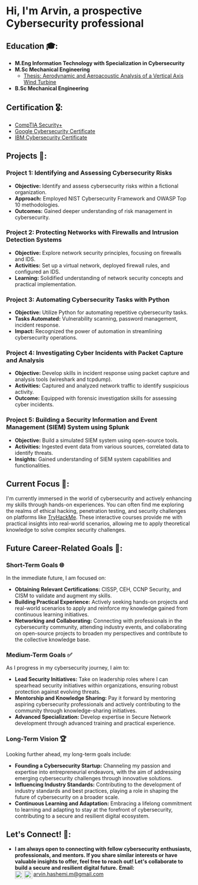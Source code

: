 # Hi, I'm Arvin, a prospective Cybersecurity professional

## Education 🎓:

- **M.Eng Information Technology with Specialization in Cybersecurity**
- **M.Sc Mechanical Engineering**
  - [Thesis: Aerodynamic and Aeroacoustic Analysis of a Vertical Axis Wind Turbine](https://repository.library.carleton.ca/downloads/f1881m833)
- **B.Sc Mechanical Engineering**

## Certification 🎖️:

- [CompTIA Security+](https://www.credly.com/badges/d9b7e6a9-3a92-4ba1-a33a-ba60f475faa0/public_url)
- [Google Cybersecurity Certificate](https://www.credly.com/badges/35afbc4f-6adb-440e-bfdf-a31ad88fa678/linked_in_profile)
- [IBM Cybersecurity Certificate](https://www.credly.com/badges/bc92a743-0372-4703-9c1b-d4b52a4a194b/linked_in_profile)

## Projects 💼:

### Project 1: Identifying and Assessing Cybersecurity Risks

- **Objective:** Identify and assess cybersecurity risks within a fictional organization.
- **Approach:** Employed NIST Cybersecurity Framework and OWASP Top 10 methodologies.
- **Outcomes:** Gained deeper understanding of risk management in cybersecurity.

### Project 2: Protecting Networks with Firewalls and Intrusion Detection Systems

- **Objective:** Explore network security principles, focusing on firewalls and IDS.
- **Activities:** Set up a virtual network, deployed firewall rules, and configured an IDS.
- **Learning:** Solidified understanding of network security concepts and practical implementation.

### Project 3: Automating Cybersecurity Tasks with Python

- **Objective:** Utilize Python for automating repetitive cybersecurity tasks.
- **Tasks Automated:** Vulnerability scanning, password management, incident response.
- **Impact:** Recognized the power of automation in streamlining cybersecurity operations.

### Project 4: Investigating Cyber Incidents with Packet Capture and Analysis

- **Objective:** Develop skills in incident response using packet capture and analysis tools (wireshark and tcpdump).
- **Activities:** Captured and analyzed network traffic to identify suspicious activity.
- **Outcome:** Equipped with forensic investigation skills for assessing cyber incidents.

### Project 5: Building a Security Information and Event Management (SIEM) System using Splunk

- **Objective:** Build a simulated SIEM system using open-source tools.
- **Activities:** Ingested event data from various sources, correlated data to identify threats.
- **Insights:** Gained understanding of SIEM system capabilities and functionalities.

## Current Focus 🎯:

I'm currently immersed in the world of cybersecurity and actively enhancing my skills through hands-on experiences. You can often find me exploring the realms of ethical hacking, penetration testing, and security challenges on platforms like [TryHackMe](https://tryhackme.com/). These interactive courses provide me with practical insights into real-world scenarios, allowing me to apply theoretical knowledge to solve complex security challenges.

## Future Career-Related Goals 🚀:

### Short-Term Goals 🌐

In the immediate future, I am focused on:

- **Obtaining Relevant Certifications:** CISSP, CEH, CCNP Security, and CISM to validate and augment my skills.
- **Building Practical Experience:** Actively seeking hands-on projects and real-world scenarios to apply and reinforce my knowledge gained from continuous learning initiatives.
- **Networking and Collaborating:** Connecting with professionals in the cybersecurity community, attending industry events, and collaborating on open-source projects to broaden my perspectives and contribute to the collective knowledge base.

### Medium-Term Goals ✅

As I progress in my cybersecurity journey, I aim to:

- **Lead Security Initiatives:** Take on leadership roles where I can spearhead security initiatives within organizations, ensuring robust protection against evolving threats.
- **Mentorship and Knowledge Sharing:** Pay it forward by mentoring aspiring cybersecurity professionals and actively contributing to the community through knowledge-sharing initiatives.
- **Advanced Specialization:** Develop expertise in Secure Network development through advanced training and practical experience.

### Long-Term Vision 🏆

Looking further ahead, my long-term goals include:

- **Founding a Cybersecurity Startup:** Channeling my passion and expertise into entrepreneurial endeavors, with the aim of addressing emerging cybersecurity challenges through innovative solutions.
- **Influencing Industry Standards:** Contributing to the development of industry standards and best practices, playing a role in shaping the future of cybersecurity on a broader scale.
- **Continuous Learning and Adaptation:** Embracing a lifelong commitment to learning and adapting to stay at the forefront of cybersecurity, contributing to a secure and resilient digital ecosystem.

## Let's Connect! 🤝:

- **I am always open to connecting with fellow cybersecurity enthusiasts, professionals, and mentors. If you share similar interests or have valuable insights to offer, feel free to reach out! Let's collaborate to build a secure and resilient digital future.**
**Email:** [arvin.hashemi.m@gmail.com](mailto:arvin.hashemi.m@gmail.com)
[<img align="left" alt="LinkedIn" width="22px" src="https://cdn.jsdelivr.net/npm/simple-icons@v3/icons/linkedin.svg" />][linkedin]
[<img align="left" alt="Instagram" width="22px" src="https://cdn.jsdelivr.net/npm/simple-icons@v3/icons/instagram.svg" />][instagram]

[instagram]:https://www.instagram.com/rvin_h2/?hl=en
[linkedin]: https://www.linkedin.com/in/arvin-hashemi-mehr-0b7297189/


